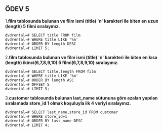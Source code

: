## ÖDEV 5

1.**film tablosunda bulunan ve film ismi (title) 'n' karakteri ile biten en uzun (length) 5 filmi sıralayınız.**

```
dvdrental=# SELECT title FROM film
dvdrental-# WHERE title LIKE '%n'
dvdrental-# ORDER BY length DESC
dvdrental-# LIMIT 5;
```

2.**film tablosunda bulunan ve film ismi (title) 'n' karakteri ile biten en kısa (length) ikinci(6,7,8,9,10) 5 filmi(6,7,8,9,10) sıralayınız.**

```
dvdrental=# SELECT title,length FROM film
dvdrental-# WHERE title LIKE '%n'
dvdrental-# ORDER BY length ASC
dvdrental-# OFFSET 5
dvdrental-# LIMIT 5;
```

3.**customer tablosunda bulunan last_name sütununa göre azalan yapılan sıralamada store_id 1 olmak koşuluyla ilk 4 veriyi sıralayınız.**

```
dvdrental=# SELECT last_name,store_id FROM customer
dvdrental-# WHERE store_id=1
dvdrental-# ORDER BY last_name DESC
dvdrental-# LIMIT 4;
```
